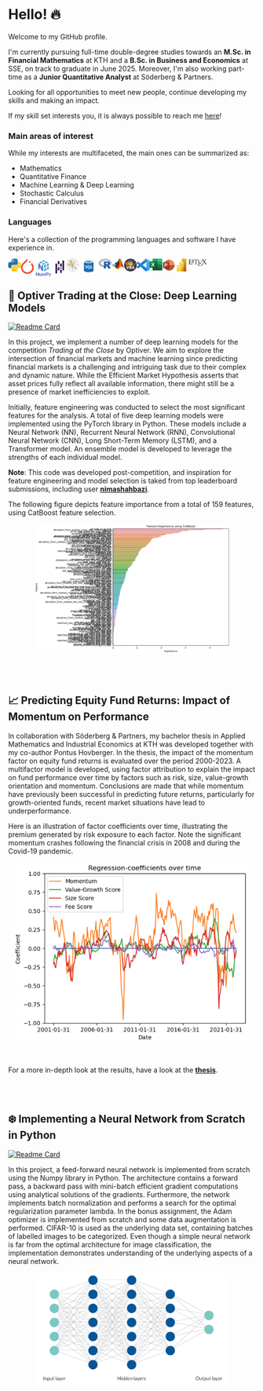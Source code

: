 # Hello! 🔥

Welcome to my GitHub profile. 

I'm currently pursuing full-time double-degree studies towards an **M.Sc. in Financial Mathematics** at KTH and a **B.Sc. in Business and Economics** at SSE, on track to graduate in June 2025. Moreover, I'm also working part-time as a **Junior Quantitative Analyst** at Söderberg & Partners. 

Looking for all opportunities to meet new people, continue developing my skills and making an impact. 

If my skill set interests you, it is always possible to reach me <a href="mailto:hugo.brunlid@gmail.com">here</a>!

### Main areas of interest
While my interests are multifaceted, the main ones can be summarized as: 

* Mathematics
* Quantitative Finance
* Machine Learning & Deep Learning
* Stochastic Calculus
* Financial Derivatives

### Languages
Here's a collection of the programming languages and software I have experience in.

[<img align="left" alt="Python" width="26px" src="https://github.com/hbrnld/hbrnld/blob/main/images/pythonicon.png" />]()
[<img align="left" alt="PyTorch" width="26px" src="https://github.com/hbrnld/hbrnld/blob/main/images/pytorchicon.png" />]()
[<img align="left" alt="NumPy" width="40px" src="https://github.com/hbrnld/hbrnld/blob/main/images/numpyicon.png" />]()
[<img align="left" alt="Pandas" width="26px" src="https://github.com/hbrnld/hbrnld/blob/main/images/pandasicon.png" />]()
[<img align="left" alt="Matplotlib" width="26px" src="https://github.com/hbrnld/hbrnld/blob/main/images/matplotlibicon.png" />]()
[<img align="left" alt="SQL" width="40px" src="https://github.com/hbrnld/hbrnld/blob/main/images/azure-sql-icon.png" />]()
[<img align="left" alt="R" width="26px" src="https://github.com/hbrnld/hbrnld/blob/main/images/Ricon.png" />]()
[<img align="left" alt="MATLAB" width="26px" src="https://github.com/hbrnld/hbrnld/blob/main/images/matlabicon.png" />]()
[<img align="left" alt="VBA" width="26px" src="https://github.com/hbrnld/hbrnld/blob/main/images/vbaicon.png" />]()
[<img align="left" alt="VSCode" width="26px" src="https://github.com/hbrnld/hbrnld/blob/main/images/vscodeicon.png" />]()
[<img align="left" alt="Excel" width="26px" src="https://github.com/hbrnld/hbrnld/blob/main/images/excelicon.png" />]()
[<img align="left" alt="PowerPoint" width="26px" src="https://github.com/hbrnld/hbrnld/blob/main/images/powerpointicon.png" />]()
[<img align="left" alt="PowerBI" width="26px" src="https://github.com/hbrnld/hbrnld/blob/main/images/powerbicon.png" />]()
[<img align="left" alt="LaTeX" width="40px" src="https://github.com/hbrnld/hbrnld/blob/main/images/latexicon.png" />]()

<!--
This is a comment
-->
<br><br>

## 🚀 Optiver Trading at the Close: Deep Learning Models

[![Readme Card](https://github-readme-stats.vercel.app/api/pin/?username=hbrnld&repo=Optiver-Trading-at-the-Close&title_color=000000)](https://github.com/hbrnld/Optiver-Trading-at-the-Close)

In this project, we implement a number of deep learning models for the competition *Trading at the Close* by Optiver. We aim to explore the intersection of financial markets and machine learning since predicting financial markets is a challenging and intriguing task due to their complex and dynamic nature. While the Efficient Market Hypothesis asserts that asset prices fully reflect all available information, there might still be a presence of market inefficiencies to exploit.

Initially, feature engineering was conducted to select the most significant features for the analysis. A total of five deep learning models were implemented using the PyTorch library in Python. These models include a Neural Network (NN), Recurrent Neural Network (RNN), Convolutional Neural Network (CNN), Long Short-Term Memory (LSTM), and a Transformer model. An ensemble model is developed to leverage the strengths of each individual model.

**Note**: This code was developed post-competition, and inspiration for feature engineering and model selection is taked from top leaderboard submissions, including user **[nimashahbazi](https://github.com/nimashahbazi/optiver-trading-close/tree/master)**. 

The following figure depicts feature importance from a total of 159 features, using CatBoost feature selection. 

<p align="center">
  <img src="/images/feature_importance.png" alt="Feature Importance" width="400"/>
</p>

<br><br>

## 📈 Predicting Equity Fund Returns: Impact of Momentum on Performance

In collaboration with Söderberg & Partners, my bachelor thesis in Applied Mathematics and Industrial Economics at KTH was developed together with my co-author Pontus Hovberger. In the thesis, the impact of the momentum factor on equity fund returns is evaluated over the period 2000-2023. A multifactor model is developed, using factor attribution to explain the impact on fund performance over time by factors such as risk, size, value-growth orientation and momentum. Conclusions are made that while momentum have previously been successful in predicting future returns, particularly for growth-oriented funds, recent market situations have lead to underperformance.

Here is an illustration of factor coefficients over time, illustrating the premium generated by risk exposure to each factor. Note the significant momentum crashes following the financial crisis in 2008 and during the Covid-19 pandemic. 

<p align="center">
  <img src="/images/MultifactorModel_fullPeriod.png" alt="Multifactor Coefficients" width="500"/>
</p>

<br>

For a more in-depth look at the results, have a look at the **[thesis](https://kth.diva-portal.org/smash/record.jsf?pid=diva2%3A1827858&dswid=-3917)**.

<br><br>

## ❄️ Implementing a Neural Network from Scratch in Python

[![Readme Card](https://github-readme-stats.vercel.app/api/pin/?username=hbrnld&repo=NN-from-scratch&title_color=000000)](https://github.com/hbrnld/NN-from-scratch)

In this project, a feed-forward neural network is implemented from scratch using the Numpy library in Python. The architecture contains a forward pass, a backward pass with mini-batch efficient gradient computations using analytical solutions of the gradients. Furthermore, the network implements batch normalization and performs a search for the optimal regularization parameter lambda. In the bonus assignment, the Adam optimizer is implemented from scratch and some data augmentation is performed. CIFAR-10 is used as the underlying data set, containing batches of labelled images to be categorized. Even though a simple neural network is far from the optimal architecture for image classification, the implementation demonstrates understanding of the underlying aspects of a neural network. 

<p align="center">
  <img src="/images/nn.png" alt="Network Architecture" width="400"/>
</p>

<br>
